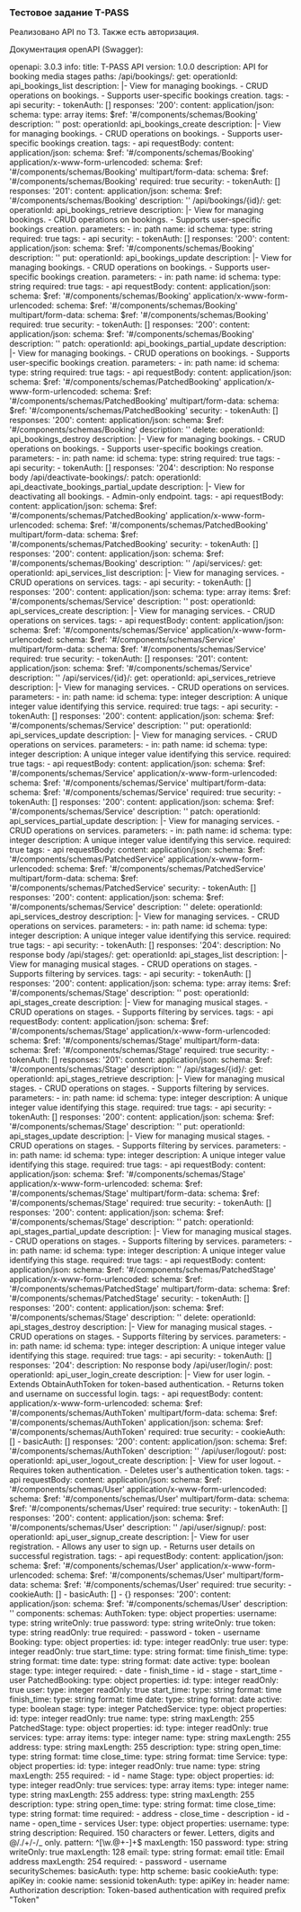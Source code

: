 ### Тестовое задание T-PASS

Реализовано API по ТЗ. Также есть авторизация.

Документация openAPI (Swagger):

openapi: 3.0.3
info:
  title: T-PASS API
  version: 1.0.0
  description: API for booking media stages
paths:
  /api/bookings/:
    get:
      operationId: api_bookings_list
      description: |-
        View for managing bookings.
        - CRUD operations on bookings.
        - Supports user-specific bookings creation.
      tags:
      - api
      security:
      - tokenAuth: []
      responses:
        '200':
          content:
            application/json:
              schema:
                type: array
                items:
                  $ref: '#/components/schemas/Booking'
          description: ''
    post:
      operationId: api_bookings_create
      description: |-
        View for managing bookings.
        - CRUD operations on bookings.
        - Supports user-specific bookings creation.
      tags:
      - api
      requestBody:
        content:
          application/json:
            schema:
              $ref: '#/components/schemas/Booking'
          application/x-www-form-urlencoded:
            schema:
              $ref: '#/components/schemas/Booking'
          multipart/form-data:
            schema:
              $ref: '#/components/schemas/Booking'
        required: true
      security:
      - tokenAuth: []
      responses:
        '201':
          content:
            application/json:
              schema:
                $ref: '#/components/schemas/Booking'
          description: ''
  /api/bookings/{id}/:
    get:
      operationId: api_bookings_retrieve
      description: |-
        View for managing bookings.
        - CRUD operations on bookings.
        - Supports user-specific bookings creation.
      parameters:
      - in: path
        name: id
        schema:
          type: string
        required: true
      tags:
      - api
      security:
      - tokenAuth: []
      responses:
        '200':
          content:
            application/json:
              schema:
                $ref: '#/components/schemas/Booking'
          description: ''
    put:
      operationId: api_bookings_update
      description: |-
        View for managing bookings.
        - CRUD operations on bookings.
        - Supports user-specific bookings creation.
      parameters:
      - in: path
        name: id
        schema:
          type: string
        required: true
      tags:
      - api
      requestBody:
        content:
          application/json:
            schema:
              $ref: '#/components/schemas/Booking'
          application/x-www-form-urlencoded:
            schema:
              $ref: '#/components/schemas/Booking'
          multipart/form-data:
            schema:
              $ref: '#/components/schemas/Booking'
        required: true
      security:
      - tokenAuth: []
      responses:
        '200':
          content:
            application/json:
              schema:
                $ref: '#/components/schemas/Booking'
          description: ''
    patch:
      operationId: api_bookings_partial_update
      description: |-
        View for managing bookings.
        - CRUD operations on bookings.
        - Supports user-specific bookings creation.
      parameters:
      - in: path
        name: id
        schema:
          type: string
        required: true
      tags:
      - api
      requestBody:
        content:
          application/json:
            schema:
              $ref: '#/components/schemas/PatchedBooking'
          application/x-www-form-urlencoded:
            schema:
              $ref: '#/components/schemas/PatchedBooking'
          multipart/form-data:
            schema:
              $ref: '#/components/schemas/PatchedBooking'
      security:
      - tokenAuth: []
      responses:
        '200':
          content:
            application/json:
              schema:
                $ref: '#/components/schemas/Booking'
          description: ''
    delete:
      operationId: api_bookings_destroy
      description: |-
        View for managing bookings.
        - CRUD operations on bookings.
        - Supports user-specific bookings creation.
      parameters:
      - in: path
        name: id
        schema:
          type: string
        required: true
      tags:
      - api
      security:
      - tokenAuth: []
      responses:
        '204':
          description: No response body
  /api/deactivate-bookings/:
    patch:
      operationId: api_deactivate_bookings_partial_update
      description: |-
        View for deactivating all bookings.
        - Admin-only endpoint.
      tags:
      - api
      requestBody:
        content:
          application/json:
            schema:
              $ref: '#/components/schemas/PatchedBooking'
          application/x-www-form-urlencoded:
            schema:
              $ref: '#/components/schemas/PatchedBooking'
          multipart/form-data:
            schema:
              $ref: '#/components/schemas/PatchedBooking'
      security:
      - tokenAuth: []
      responses:
        '200':
          content:
            application/json:
              schema:
                $ref: '#/components/schemas/Booking'
          description: ''
  /api/services/:
    get:
      operationId: api_services_list
      description: |-
        View for managing services.
        - CRUD operations on services.
      tags:
      - api
      security:
      - tokenAuth: []
      responses:
        '200':
          content:
            application/json:
              schema:
                type: array
                items:
                  $ref: '#/components/schemas/Service'
          description: ''
    post:
      operationId: api_services_create
      description: |-
        View for managing services.
        - CRUD operations on services.
      tags:
      - api
      requestBody:
        content:
          application/json:
            schema:
              $ref: '#/components/schemas/Service'
          application/x-www-form-urlencoded:
            schema:
              $ref: '#/components/schemas/Service'
          multipart/form-data:
            schema:
              $ref: '#/components/schemas/Service'
        required: true
      security:
      - tokenAuth: []
      responses:
        '201':
          content:
            application/json:
              schema:
                $ref: '#/components/schemas/Service'
          description: ''
  /api/services/{id}/:
    get:
      operationId: api_services_retrieve
      description: |-
        View for managing services.
        - CRUD operations on services.
      parameters:
      - in: path
        name: id
        schema:
          type: integer
        description: A unique integer value identifying this service.
        required: true
      tags:
      - api
      security:
      - tokenAuth: []
      responses:
        '200':
          content:
            application/json:
              schema:
                $ref: '#/components/schemas/Service'
          description: ''
    put:
      operationId: api_services_update
      description: |-
        View for managing services.
        - CRUD operations on services.
      parameters:
      - in: path
        name: id
        schema:
          type: integer
        description: A unique integer value identifying this service.
        required: true
      tags:
      - api
      requestBody:
        content:
          application/json:
            schema:
              $ref: '#/components/schemas/Service'
          application/x-www-form-urlencoded:
            schema:
              $ref: '#/components/schemas/Service'
          multipart/form-data:
            schema:
              $ref: '#/components/schemas/Service'
        required: true
      security:
      - tokenAuth: []
      responses:
        '200':
          content:
            application/json:
              schema:
                $ref: '#/components/schemas/Service'
          description: ''
    patch:
      operationId: api_services_partial_update
      description: |-
        View for managing services.
        - CRUD operations on services.
      parameters:
      - in: path
        name: id
        schema:
          type: integer
        description: A unique integer value identifying this service.
        required: true
      tags:
      - api
      requestBody:
        content:
          application/json:
            schema:
              $ref: '#/components/schemas/PatchedService'
          application/x-www-form-urlencoded:
            schema:
              $ref: '#/components/schemas/PatchedService'
          multipart/form-data:
            schema:
              $ref: '#/components/schemas/PatchedService'
      security:
      - tokenAuth: []
      responses:
        '200':
          content:
            application/json:
              schema:
                $ref: '#/components/schemas/Service'
          description: ''
    delete:
      operationId: api_services_destroy
      description: |-
        View for managing services.
        - CRUD operations on services.
      parameters:
      - in: path
        name: id
        schema:
          type: integer
        description: A unique integer value identifying this service.
        required: true
      tags:
      - api
      security:
      - tokenAuth: []
      responses:
        '204':
          description: No response body
  /api/stages/:
    get:
      operationId: api_stages_list
      description: |-
        View for managing musical stages.
        - CRUD operations on stages.
        - Supports filtering by services.
      tags:
      - api
      security:
      - tokenAuth: []
      responses:
        '200':
          content:
            application/json:
              schema:
                type: array
                items:
                  $ref: '#/components/schemas/Stage'
          description: ''
    post:
      operationId: api_stages_create
      description: |-
        View for managing musical stages.
        - CRUD operations on stages.
        - Supports filtering by services.
      tags:
      - api
      requestBody:
        content:
          application/json:
            schema:
              $ref: '#/components/schemas/Stage'
          application/x-www-form-urlencoded:
            schema:
              $ref: '#/components/schemas/Stage'
          multipart/form-data:
            schema:
              $ref: '#/components/schemas/Stage'
        required: true
      security:
      - tokenAuth: []
      responses:
        '201':
          content:
            application/json:
              schema:
                $ref: '#/components/schemas/Stage'
          description: ''
  /api/stages/{id}/:
    get:
      operationId: api_stages_retrieve
      description: |-
        View for managing musical stages.
        - CRUD operations on stages.
        - Supports filtering by services.
      parameters:
      - in: path
        name: id
        schema:
          type: integer
        description: A unique integer value identifying this stage.
        required: true
      tags:
      - api
      security:
      - tokenAuth: []
      responses:
        '200':
          content:
            application/json:
              schema:
                $ref: '#/components/schemas/Stage'
          description: ''
    put:
      operationId: api_stages_update
      description: |-
        View for managing musical stages.
        - CRUD operations on stages.
        - Supports filtering by services.
      parameters:
      - in: path
        name: id
        schema:
          type: integer
        description: A unique integer value identifying this stage.
        required: true
      tags:
      - api
      requestBody:
        content:
          application/json:
            schema:
              $ref: '#/components/schemas/Stage'
          application/x-www-form-urlencoded:
            schema:
              $ref: '#/components/schemas/Stage'
          multipart/form-data:
            schema:
              $ref: '#/components/schemas/Stage'
        required: true
      security:
      - tokenAuth: []
      responses:
        '200':
          content:
            application/json:
              schema:
                $ref: '#/components/schemas/Stage'
          description: ''
    patch:
      operationId: api_stages_partial_update
      description: |-
        View for managing musical stages.
        - CRUD operations on stages.
        - Supports filtering by services.
      parameters:
      - in: path
        name: id
        schema:
          type: integer
        description: A unique integer value identifying this stage.
        required: true
      tags:
      - api
      requestBody:
        content:
          application/json:
            schema:
              $ref: '#/components/schemas/PatchedStage'
          application/x-www-form-urlencoded:
            schema:
              $ref: '#/components/schemas/PatchedStage'
          multipart/form-data:
            schema:
              $ref: '#/components/schemas/PatchedStage'
      security:
      - tokenAuth: []
      responses:
        '200':
          content:
            application/json:
              schema:
                $ref: '#/components/schemas/Stage'
          description: ''
    delete:
      operationId: api_stages_destroy
      description: |-
        View for managing musical stages.
        - CRUD operations on stages.
        - Supports filtering by services.
      parameters:
      - in: path
        name: id
        schema:
          type: integer
        description: A unique integer value identifying this stage.
        required: true
      tags:
      - api
      security:
      - tokenAuth: []
      responses:
        '204':
          description: No response body
  /api/user/login/:
    post:
      operationId: api_user_login_create
      description: |-
        View for user login.
        - Extends ObtainAuthToken for token-based authentication.
        - Returns token and username on successful login.
      tags:
      - api
      requestBody:
        content:
          application/x-www-form-urlencoded:
            schema:
              $ref: '#/components/schemas/AuthToken'
          multipart/form-data:
            schema:
              $ref: '#/components/schemas/AuthToken'
          application/json:
            schema:
              $ref: '#/components/schemas/AuthToken'
        required: true
      security:
      - cookieAuth: []
      - basicAuth: []
      responses:
        '200':
          content:
            application/json:
              schema:
                $ref: '#/components/schemas/AuthToken'
          description: ''
  /api/user/logout/:
    post:
      operationId: api_user_logout_create
      description: |-
        View for user logout.
        - Requires token authentication.
        - Deletes user's authentication token.
      tags:
      - api
      requestBody:
        content:
          application/json:
            schema:
              $ref: '#/components/schemas/User'
          application/x-www-form-urlencoded:
            schema:
              $ref: '#/components/schemas/User'
          multipart/form-data:
            schema:
              $ref: '#/components/schemas/User'
        required: true
      security:
      - tokenAuth: []
      responses:
        '200':
          content:
            application/json:
              schema:
                $ref: '#/components/schemas/User'
          description: ''
  /api/user/signup/:
    post:
      operationId: api_user_signup_create
      description: |-
        View for user registration.
        - Allows any user to sign up.
        - Returns user details on successful registration.
      tags:
      - api
      requestBody:
        content:
          application/json:
            schema:
              $ref: '#/components/schemas/User'
          application/x-www-form-urlencoded:
            schema:
              $ref: '#/components/schemas/User'
          multipart/form-data:
            schema:
              $ref: '#/components/schemas/User'
        required: true
      security:
      - cookieAuth: []
      - basicAuth: []
      - {}
      responses:
        '200':
          content:
            application/json:
              schema:
                $ref: '#/components/schemas/User'
          description: ''
components:
  schemas:
    AuthToken:
      type: object
      properties:
        username:
          type: string
          writeOnly: true
        password:
          type: string
          writeOnly: true
        token:
          type: string
          readOnly: true
      required:
      - password
      - token
      - username
    Booking:
      type: object
      properties:
        id:
          type: integer
          readOnly: true
        user:
          type: integer
          readOnly: true
        start_time:
          type: string
          format: time
        finish_time:
          type: string
          format: time
        date:
          type: string
          format: date
        active:
          type: boolean
        stage:
          type: integer
      required:
      - date
      - finish_time
      - id
      - stage
      - start_time
      - user
    PatchedBooking:
      type: object
      properties:
        id:
          type: integer
          readOnly: true
        user:
          type: integer
          readOnly: true
        start_time:
          type: string
          format: time
        finish_time:
          type: string
          format: time
        date:
          type: string
          format: date
        active:
          type: boolean
        stage:
          type: integer
    PatchedService:
      type: object
      properties:
        id:
          type: integer
          readOnly: true
        name:
          type: string
          maxLength: 255
    PatchedStage:
      type: object
      properties:
        id:
          type: integer
          readOnly: true
        services:
          type: array
          items:
            type: integer
        name:
          type: string
          maxLength: 255
        address:
          type: string
          maxLength: 255
        description:
          type: string
        open_time:
          type: string
          format: time
        close_time:
          type: string
          format: time
    Service:
      type: object
      properties:
        id:
          type: integer
          readOnly: true
        name:
          type: string
          maxLength: 255
      required:
      - id
      - name
    Stage:
      type: object
      properties:
        id:
          type: integer
          readOnly: true
        services:
          type: array
          items:
            type: integer
        name:
          type: string
          maxLength: 255
        address:
          type: string
          maxLength: 255
        description:
          type: string
        open_time:
          type: string
          format: time
        close_time:
          type: string
          format: time
      required:
      - address
      - close_time
      - description
      - id
      - name
      - open_time
      - services
    User:
      type: object
      properties:
        username:
          type: string
          description: Required. 150 characters or fewer. Letters, digits and @/./+/-/_
            only.
          pattern: ^[\w.@+-]+$
          maxLength: 150
        password:
          type: string
          writeOnly: true
          maxLength: 128
        email:
          type: string
          format: email
          title: Email address
          maxLength: 254
      required:
      - password
      - username
  securitySchemes:
    basicAuth:
      type: http
      scheme: basic
    cookieAuth:
      type: apiKey
      in: cookie
      name: sessionid
    tokenAuth:
      type: apiKey
      in: header
      name: Authorization
      description: Token-based authentication with required prefix "Token"

